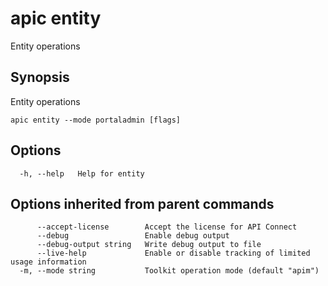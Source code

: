 # apic entity

Entity operations

## Synopsis

Entity operations

```
apic entity --mode portaladmin [flags]
```

## Options

```
  -h, --help   Help for entity
```

## Options inherited from parent commands

```
      --accept-license        Accept the license for API Connect
      --debug                 Enable debug output
      --debug-output string   Write debug output to file
      --live-help             Enable or disable tracking of limited usage information
  -m, --mode string           Toolkit operation mode (default "apim")
```
